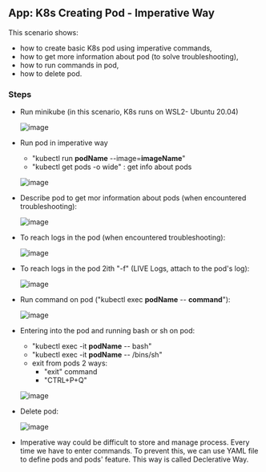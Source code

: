 ## App: K8s Creating Pod - Imperative Way

This scenario shows:
- how to create basic K8s pod using imperative commands,
- how to get more information about pod (to solve troubleshooting),
- how to run commands in pod,
- how to delete pod. 



### Steps

- Run minikube  (in this scenario, K8s runs on WSL2- Ubuntu 20.04)

  ![image](https://user-images.githubusercontent.com/10358317/153183333-371fe598-d5a4-4b86-9b5d-9e33f35063cc.png)

- Run pod in imperative way
  - "kubectl run **podName** --image=**imageName**"
  - "kubectl get pods -o wide" : get info about pods

  ![image](https://user-images.githubusercontent.com/10358317/153183932-f8cd1547-3b10-47af-be3a-a1aedbfcf4ad.png)

- Describe pod to get mor information about pods (when encountered troubleshooting):
  
  ![image](https://user-images.githubusercontent.com/10358317/153184743-b0617841-db71-4c02-8d7b-c0054d9249bd.png)
  
- To reach logs in the pod (when encountered troubleshooting):
  
  ![image](https://user-images.githubusercontent.com/10358317/153185140-e7c2a4e3-29d0-4636-9586-62eec358c6bb.png)

- To reach logs in the pod 2ith "-f" (LIVE Logs, attach to the pod's log):
  
  ![image](https://user-images.githubusercontent.com/10358317/153185353-1969fe8c-e166-492e-b55d-2d96cedf3709.png)
  
 - Run command on pod ("kubectl exec **podName** -- **command**"):
  
   ![image](https://user-images.githubusercontent.com/10358317/153185867-fbe27ddb-619d-4d3e-bbce-3f021c073ad8.png)
  
  - Entering into the pod and running bash or sh on pod:
    - "kubectl exec -it **podName** -- bash"
    - "kubectl exec -it **podName** -- /bins/sh"
    - exit from pods 2 ways:
      - "exit" command
      - "CTRL+P+Q"
 
    ![image](https://user-images.githubusercontent.com/10358317/153186349-4dff117c-66ca-46a9-8030-2bdf27e6e0bb.png)
  
- Delete pod:
  
  ![image](https://user-images.githubusercontent.com/10358317/153187052-d3b12b0d-85cb-4885-afa9-9a7904dc964b.png)

- Imperative way could be difficult to store and manage process. Every time we have to enter commands. To prevent this, we can use YAML file to define pods and pods' feature. This way is called Declerative Way.
  
